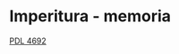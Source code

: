 # Imperitura - memoria

[PDL 4692](http://documenti.camera.it/apps/CommonServices/getDocumento.ashx?sezione=documenti&tipoDoc=lavori_testo_pdl_html&codice=17PDL0055510&idLegislatura=17)
